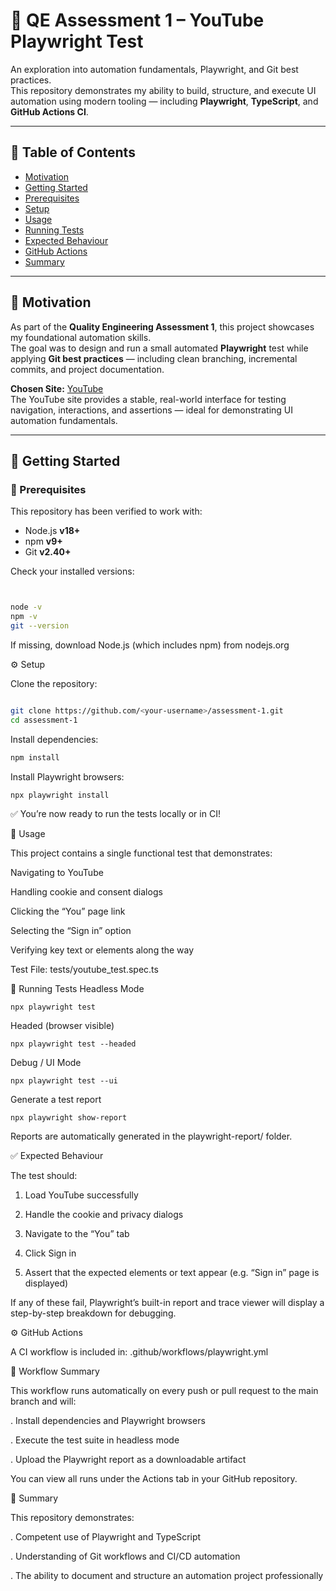 # 🧪 QE Assessment 1 – YouTube Playwright Test

An exploration into automation fundamentals, Playwright, and Git best practices.  
This repository demonstrates my ability to build, structure, and execute UI automation using modern tooling — including **Playwright**, **TypeScript**, and **GitHub Actions CI**.

---

## 📑 Table of Contents
- [Motivation](#motivation)
- [Getting Started](#getting-started)
- [Prerequisites](#prerequisites)
- [Setup](#setup)
- [Usage](#usage)
- [Running Tests](#running-tests)
- [Expected Behaviour](#expected-behaviour)
- [GitHub Actions](#github-actions)
- [Summary](#summary)

---

## 🎯 Motivation

As part of the **Quality Engineering Assessment 1**, this project showcases my foundational automation skills.  
The goal was to design and run a small automated **Playwright** test while applying **Git best practices** — including clean branching, incremental commits, and project documentation.

**Chosen Site:** [YouTube](https://www.youtube.com)  
The YouTube site provides a stable, real-world interface for testing navigation, interactions, and assertions — ideal for demonstrating UI automation fundamentals.

---

## 🚀 Getting Started

### 🔧 Prerequisites

This repository has been verified to work with:

- Node.js **v18+**
- npm **v9+**
- Git **v2.40+**

Check your installed versions:

```bash


node -v
npm -v
git --version

```
If missing, download Node.js (which includes npm) from nodejs.org

⚙️ Setup

Clone the repository:
```bash

git clone https://github.com/<your-username>/assessment-1.git
cd assessment-1

```

Install dependencies:

```bash
npm install

```

Install Playwright browsers:
```bash
npx playwright install

```
✅ You’re now ready to run the tests locally or in CI!



🧭 Usage

This project contains a single functional test that demonstrates:

Navigating to YouTube

Handling cookie and consent dialogs

Clicking the “You” page link

Selecting the “Sign in” option

Verifying key text or elements along the way

Test File: tests/youtube_test.spec.ts

🧪 Running Tests
Headless Mode
```
npx playwright test
```

Headed (browser visible)
```
npx playwright test --headed
```

Debug / UI Mode

```
npx playwright test --ui

```
Generate a test report

```
npx playwright show-report

```
Reports are automatically generated in the playwright-report/ folder.




✅ Expected Behaviour

The test should:

1. Load YouTube successfully

2. Handle the cookie and privacy dialogs

3. Navigate to the “You” tab

4. Click Sign in

5. Assert that the expected elements or text appear (e.g. “Sign in” page is displayed)

If any of these fail, Playwright’s built-in report and trace viewer will display a step-by-step breakdown for debugging.


⚙️ GitHub Actions

A CI workflow is included in:
.github/workflows/playwright.yml



 
🧩 Workflow Summary

This workflow runs automatically on every push or pull request to the main branch and will:

. Install dependencies and Playwright browsers

. Execute the test suite in headless mode

. Upload the Playwright report as a downloadable artifact

You can view all runs under the Actions tab in your GitHub repository.




🏁 Summary

This repository demonstrates:

. Competent use of Playwright and TypeScript

. Understanding of Git workflows and CI/CD automation

. The ability to document and structure an automation project professionally


